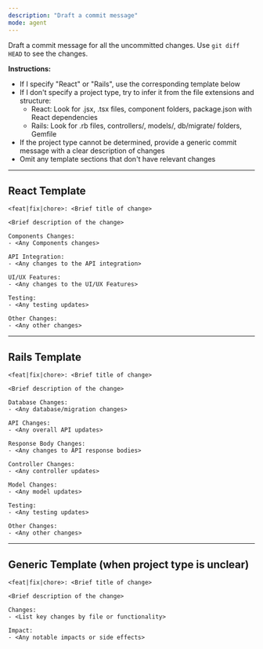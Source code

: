 ```yaml
---
description: "Draft a commit message"
mode: agent
---
```


Draft a commit message for all the uncommitted changes. Use `git diff HEAD` to see the changes.

**Instructions:**
- If I specify "React" or "Rails", use the corresponding template below
- If I don't specify a project type, try to infer it from the file extensions and structure:
  - React: Look for .jsx, .tsx files, component folders, package.json with React dependencies
  - Rails: Look for .rb files, controllers/, models/, db/migrate/ folders, Gemfile
- If the project type cannot be determined, provide a generic commit message with a clear description of changes
- Omit any template sections that don't have relevant changes

---

## React Template

```
<feat|fix|chore>: <Brief title of change>

<Brief description of the change>

Components Changes:
- <Any Components changes>

API Integration:
- <Any changes to the API integration>

UI/UX Features:
- <Any changes to the UI/UX Features>

Testing:
- <Any testing updates>

Other Changes:
- <Any other changes>
```

---

## Rails Template

```
<feat|fix|chore>: <Brief title of change>

<Brief description of the change>

Database Changes:
- <Any database/migration changes>

API Changes:
- <Any overall API updates>

Response Body Changes:
- <Any changes to API response bodies>

Controller Changes:
- <Any controller updates>

Model Changes:
- <Any model updates>

Testing:
- <Any testing updates>

Other Changes:
- <Any other changes>
```

---

## Generic Template (when project type is unclear)

```
<feat|fix|chore>: <Brief title of change>

<Brief description of the change>

Changes:
- <List key changes by file or functionality>

Impact:
- <Any notable impacts or side effects>
```
